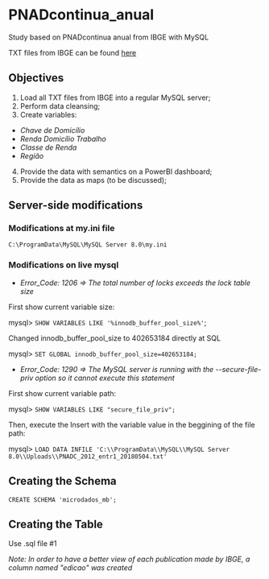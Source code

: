 # PNADcontinua_anual
Study based on PNADcontinua anual from IBGE with MySQL

TXT files from IBGE can be found [here](https://downloads.ibge.gov.br/downloads_estatisticas.htm?caminho=Trabalho_e_Rendimento/Pesquisa_Nacional_por_Amostra_de_Domicilios_continua/Anual/Microdados/Dados)

## Objectives

1. Load all TXT files from IBGE into a regular MySQL server;
2. Perform data cleansing;
3. Create variables:
* *Chave de Domicílio*
* *Renda Domicílio Trabalho*
* *Classe de Renda*
* *Região*
4. Provide the data with semantics on a PowerBI dashboard;
5. Provide the data as maps (to be discussed);

## Server-side modifications

### Modifications at my.ini file
`C:\ProgramData\MySQL\MySQL Server 8.0\my.ini`

### Modifications on live mysql

* *Error_Code: 1206 => The total number of locks exceeds the lock table size*

First show current variable size:

mysql> `SHOW VARIABLES LIKE '%innodb_buffer_pool_size%'`;

Changed innodb_buffer_pool_size to 402653184 directly at SQL

mysql> `SET GLOBAL innodb_buffer_pool_size=402653184;`

* *Error_Code: 1290 => The MySQL server is running with the --secure-file-priv option so it cannot execute this statement* 

First show current variable path:

mysql> `SHOW VARIABLES LIKE "secure_file_priv";`

Then, execute the Insert with the variable value in the beggining of the file path:

mysql> `LOAD DATA INFILE 'C:\\ProgramData\\MySQL\\MySQL Server 8.0\\Uploads\\PNADC_2012_entr1_20180504.txt'`

## Creating the Schema
`CREATE SCHEMA 'microdados_mb';`

## Creating the Table
Use .sql file #1

*Note: In order to have a better view of each publication made by IBGE, a column named "edicao" was created*

